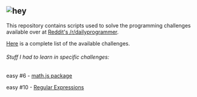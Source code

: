 ![hey](https://d.thumbs.redditmedia.com/mASxBAsOsW90oWe-.png)
---

This repository contains scripts used to solve the programming challenges available over at [Reddit's /r/dailyprogrammer](https://www.reddit.com/r/dailyprogrammer).

[Here](https://www.reddit.com/r/dailyprogrammer/wiki/challenges) is a complete list of the available challenges.

###### Stuff I had to learn in specific challenges:

easy \#6 - [math.js package](http://mathjs.org/)

easy \#10 - [Regular Expressions](https://en.wikipedia.org/wiki/Regular_expression)
